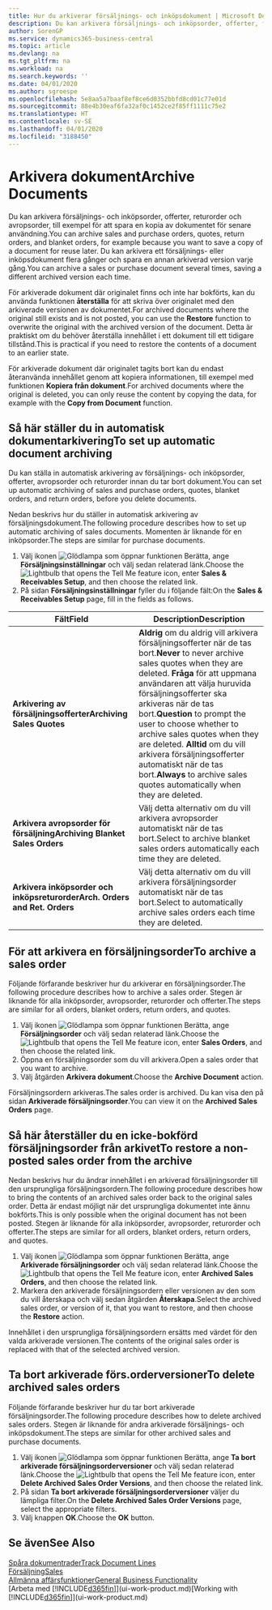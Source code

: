 ```yaml
---
title: Hur du arkiverar försäljnings- och inköpsdokument | Microsoft Docs
description: Du kan arkivera försäljnings- och inköpsorder, offerter, försäljningsreturorder och avropsorder, och du kan använda arkiverade dokumentet för att återskapa dokumentet som det arkiverades från.
author: SorenGP
ms.service: dynamics365-business-central
ms.topic: article
ms.devlang: na
ms.tgt_pltfrm: na
ms.workload: na
ms.search.keywords: ''
ms.date: 04/01/2020
ms.author: sgroespe
ms.openlocfilehash: 5e8aa5a7baaf8ef8ce6d0352bbfd8cd01c77e01d
ms.sourcegitcommit: 88e4b30eaf6fa32af0c1452ce2f85ff1111c75e2
ms.translationtype: HT
ms.contentlocale: sv-SE
ms.lasthandoff: 04/01/2020
ms.locfileid: "3188450"
---
```

# <a name="archive-documents"></a><span data-ttu-id="5c01a-103">Arkivera dokument</span><span class="sxs-lookup"><span data-stu-id="5c01a-103">Archive Documents</span></span>
<span data-ttu-id="5c01a-104">Du kan arkivera försäljnings- och inköpsorder, offerter, returorder och avropsorder, till exempel för att spara en kopia av dokumentet för senare användning.</span><span class="sxs-lookup"><span data-stu-id="5c01a-104">You can archive sales and purchase orders, quotes, return orders, and blanket orders, for example because you want to save a copy of a document for reuse later.</span></span> <span data-ttu-id="5c01a-105">Du kan arkivera ett försäljnings- eller inköpsdokument flera gånger och spara en annan arkiverad version varje gång.</span><span class="sxs-lookup"><span data-stu-id="5c01a-105">You can archive a sales or purchase document several times, saving a different archived version each time.</span></span>

<span data-ttu-id="5c01a-106">För arkiverade dokument där originalet finns och inte har bokförts, kan du använda funktionen **återställa** för att skriva över originalet med den arkiverade versionen av dokumentet.</span><span class="sxs-lookup"><span data-stu-id="5c01a-106">For archived documents where the original still exists and is not posted, you can use the **Restore** function to overwrite the original with the archived version of the document.</span></span> <span data-ttu-id="5c01a-107">Detta är praktiskt om du behöver återställa innehållet i ett dokument till ett tidigare tillstånd.</span><span class="sxs-lookup"><span data-stu-id="5c01a-107">This is practical if you need to restore the contents of a document to an earlier state.</span></span>

<span data-ttu-id="5c01a-108">För arkiverade dokument där originalet tagits bort kan du endast återanvända innehållet genom att kopiera informationen, till exempel med funktionen **Kopiera från dokument**.</span><span class="sxs-lookup"><span data-stu-id="5c01a-108">For archived documents where the original is deleted, you can only reuse the content by copying the data, for example with the **Copy from Document** function.</span></span>   

## <a name="to-set-up-automatic-document-archiving"></a><span data-ttu-id="5c01a-109">Så här ställer du in automatisk dokumentarkivering</span><span class="sxs-lookup"><span data-stu-id="5c01a-109">To set up automatic document archiving</span></span>  
<span data-ttu-id="5c01a-110">Du kan ställa in automatisk arkivering av försäljnings- och inköpsorder, offerter, avropsorder och returorder innan du tar bort dokument.</span><span class="sxs-lookup"><span data-stu-id="5c01a-110">You can set up automatic archiving of sales and purchase orders, quotes, blanket orders, and return orders, before you delete documents.</span></span>

<span data-ttu-id="5c01a-111">Nedan beskrivs hur du ställer in automatisk arkivering av försäljningsdokument.</span><span class="sxs-lookup"><span data-stu-id="5c01a-111">The following procedure describes how to set up automatic archiving of sales documents.</span></span> <span data-ttu-id="5c01a-112">Momenten är liknande för en inköpsorder.</span><span class="sxs-lookup"><span data-stu-id="5c01a-112">The steps are similar for purchase documents.</span></span>
1.  <span data-ttu-id="5c01a-113">Välj ikonen ![Glödlampa som öppnar funktionen Berätta](media/ui-search/search_small.png "Berätta vad du vill göra"), ange **Försäljningsinställningar** och välj sedan relaterad länk.</span><span class="sxs-lookup"><span data-stu-id="5c01a-113">Choose the ![Lightbulb that opens the Tell Me feature](media/ui-search/search_small.png "Tell me what you want to do") icon, enter **Sales & Receivables Setup**, and then choose the related link.</span></span>
2. <span data-ttu-id="5c01a-114">På sidan **Försäljningsinställningar** fyller du i följande fält:</span><span class="sxs-lookup"><span data-stu-id="5c01a-114">On the **Sales & Receivables Setup** page, fill in the fields as follows.</span></span>

|<span data-ttu-id="5c01a-115">Fält</span><span class="sxs-lookup"><span data-stu-id="5c01a-115">Field</span></span>|<span data-ttu-id="5c01a-116">Description</span><span class="sxs-lookup"><span data-stu-id="5c01a-116">Description</span></span>|
|-----|-----------|
|<span data-ttu-id="5c01a-117">**Arkivering av försäljningsofferter**</span><span class="sxs-lookup"><span data-stu-id="5c01a-117">**Archiving Sales Quotes**</span></span>|<span data-ttu-id="5c01a-118">**Aldrig** om du aldrig vill arkivera försäljningsofferter när de tas bort.</span><span class="sxs-lookup"><span data-stu-id="5c01a-118">**Never** to never archive sales quotes when they are deleted.</span></span> <span data-ttu-id="5c01a-119">**Fråga** för att uppmana användaren att välja huruvida försäljningsofferter ska arkiveras när de tas bort.</span><span class="sxs-lookup"><span data-stu-id="5c01a-119">**Question** to prompt the user to choose whether to archive sales quotes when they are deleted.</span></span> <span data-ttu-id="5c01a-120">**Alltid** om du vill arkivera försäljningsofferter automatiskt när de tas bort.</span><span class="sxs-lookup"><span data-stu-id="5c01a-120">**Always** to archive sales quotes automatically when they are deleted.</span></span>|
|<span data-ttu-id="5c01a-121">**Arkivera avropsorder för försäljning**</span><span class="sxs-lookup"><span data-stu-id="5c01a-121">**Archiving Blanket Sales Orders**</span></span>|<span data-ttu-id="5c01a-122">Välj detta alternativ om du vill arkivera avropsorder automatiskt när de tas bort.</span><span class="sxs-lookup"><span data-stu-id="5c01a-122">Select to archive blanket sales orders automatically each time they are deleted.</span></span>|
|<span data-ttu-id="5c01a-123">**Arkivera inköpsorder och inköpsreturorder**</span><span class="sxs-lookup"><span data-stu-id="5c01a-123">**Arch. Orders and Ret. Orders**</span></span>|<span data-ttu-id="5c01a-124">Välj detta alternativ om du vill arkivera försäljningsorder automatiskt när de tas bort.</span><span class="sxs-lookup"><span data-stu-id="5c01a-124">Select to automatically archive sales orders each time they are deleted.</span></span>|

## <a name="to-archive-a-sales-order"></a><span data-ttu-id="5c01a-125">För att arkivera en försäljningsorder</span><span class="sxs-lookup"><span data-stu-id="5c01a-125">To archive a sales order</span></span>
<span data-ttu-id="5c01a-126">Följande förfarande beskriver hur du arkiverar en försäljningsorder.</span><span class="sxs-lookup"><span data-stu-id="5c01a-126">The following procedure describes how to archive a sales order.</span></span> <span data-ttu-id="5c01a-127">Stegen är liknande för alla inköpsorder, avropsorder, returorder och offerter.</span><span class="sxs-lookup"><span data-stu-id="5c01a-127">The steps are similar for all orders, blanket orders, return orders, and quotes.</span></span>

1.  <span data-ttu-id="5c01a-128">Välj ikonen ![Glödlampa som öppnar funktionen Berätta](media/ui-search/search_small.png "Berätta vad du vill göra"), ange **Försäljningsorder** och välj sedan relaterad länk.</span><span class="sxs-lookup"><span data-stu-id="5c01a-128">Choose the ![Lightbulb that opens the Tell Me feature](media/ui-search/search_small.png "Tell me what you want to do") icon, enter **Sales Orders**, and then choose the related link.</span></span>  
2.  <span data-ttu-id="5c01a-129">Öppna en försäljningsorder som du vill arkivera.</span><span class="sxs-lookup"><span data-stu-id="5c01a-129">Open a sales order that you want to archive.</span></span>  
3.  <span data-ttu-id="5c01a-130">Välj åtgärden **Arkivera dokument**.</span><span class="sxs-lookup"><span data-stu-id="5c01a-130">Choose the **Archive Document** action.</span></span>

<span data-ttu-id="5c01a-131">Försäljningsordern arkiveras.</span><span class="sxs-lookup"><span data-stu-id="5c01a-131">The sales order is archived.</span></span> <span data-ttu-id="5c01a-132">Du kan visa den på sidan **Arkiverade försäljningsorder**.</span><span class="sxs-lookup"><span data-stu-id="5c01a-132">You can view it on the **Archived Sales Orders** page.</span></span>

## <a name="to-restore-a-non-posted-sales-order-from-the-archive"></a><span data-ttu-id="5c01a-133">Så här återställer du en icke-bokförd försäljningsorder från arkivet</span><span class="sxs-lookup"><span data-stu-id="5c01a-133">To restore a non-posted sales order from the archive</span></span>
<span data-ttu-id="5c01a-134">Nedan beskrivs hur du ändrar innehållet i en arkiverad försäljningsorder till den ursprungliga försäljningsordern.</span><span class="sxs-lookup"><span data-stu-id="5c01a-134">The following procedure describes how to bring the contents of an archived sales order back to the original sales order.</span></span> <span data-ttu-id="5c01a-135">Detta är endast möjligt när det ursprungliga dokumentet inte ännu bokförts.</span><span class="sxs-lookup"><span data-stu-id="5c01a-135">This is only possible when the original document has not been posted.</span></span> <span data-ttu-id="5c01a-136">Stegen är liknande för alla inköpsorder, avropsorder, returorder och offerter.</span><span class="sxs-lookup"><span data-stu-id="5c01a-136">The steps are similar for all orders, blanket orders, return orders, and quotes.</span></span>

1. <span data-ttu-id="5c01a-137">Välj ikonen ![Glödlampa som öppnar funktionen Berätta](media/ui-search/search_small.png "Berätta vad du vill göra"), ange **Arkiverade försäljningsorder** och välj sedan relaterad länk.</span><span class="sxs-lookup"><span data-stu-id="5c01a-137">Choose the ![Lightbulb that opens the Tell Me feature](media/ui-search/search_small.png "Tell me what you want to do") icon, enter **Archived Sales Orders**, and then choose the related link.</span></span>
2. <span data-ttu-id="5c01a-138">Markera den arkiverade försäljningsordern eller versionen av den som du vill återskapa och välj sedan åtgärden **Återskapa**.</span><span class="sxs-lookup"><span data-stu-id="5c01a-138">Select the archived sales order, or version of it, that you want to restore, and then choose the **Restore** action.</span></span>  

<span data-ttu-id="5c01a-139">Innehållet i den ursprungliga försäljningsordern ersätts med värdet för den valda arkiverade versionen.</span><span class="sxs-lookup"><span data-stu-id="5c01a-139">The contents of the original sales order is replaced with that of the selected archived version.</span></span>

## <a name="to-delete-archived-sales-orders"></a><span data-ttu-id="5c01a-140">Ta bort arkiverade förs.orderversioner</span><span class="sxs-lookup"><span data-stu-id="5c01a-140">To delete archived sales orders</span></span>
<span data-ttu-id="5c01a-141">Följande förfarande beskriver hur du tar bort arkiverade försäljningsorder.</span><span class="sxs-lookup"><span data-stu-id="5c01a-141">The following procedure describes how to delete archived sales orders.</span></span> <span data-ttu-id="5c01a-142">Stegen är liknande för andra arkiverade försäljnings- och inköpsdokument.</span><span class="sxs-lookup"><span data-stu-id="5c01a-142">The steps are similar for other archived sales and purchase documents.</span></span>

1.  <span data-ttu-id="5c01a-143">Välj ikonen ![Glödlampa som öppnar funktionen Berätta](media/ui-search/search_small.png "Berätta vad du vill göra"), ange **Ta bort arkiverade försäljningsorderversioner** och välj sedan relaterad länk.</span><span class="sxs-lookup"><span data-stu-id="5c01a-143">Choose the ![Lightbulb that opens the Tell Me feature](media/ui-search/search_small.png "Tell me what you want to do") icon, enter **Delete Archived Sales Order Versions**, and then choose the related link.</span></span>  
2.  <span data-ttu-id="5c01a-144">På sidan **Ta bort arkiverade försäljningsorderversioner** väljer du lämpliga filter.</span><span class="sxs-lookup"><span data-stu-id="5c01a-144">On the **Delete Archived Sales Order Versions** page, select the appropriate filters.</span></span>  
3.  <span data-ttu-id="5c01a-145">Välj knappen **OK**.</span><span class="sxs-lookup"><span data-stu-id="5c01a-145">Choose the **OK** button.</span></span>

## <a name="see-also"></a><span data-ttu-id="5c01a-146">Se även</span><span class="sxs-lookup"><span data-stu-id="5c01a-146">See Also</span></span>
[<span data-ttu-id="5c01a-147">Spåra dokumentrader</span><span class="sxs-lookup"><span data-stu-id="5c01a-147">Track Document Lines</span></span>](across-how-to-track-document-lines.md)  
[<span data-ttu-id="5c01a-148">Försäljning</span><span class="sxs-lookup"><span data-stu-id="5c01a-148">Sales</span></span>](sales-manage-sales.md)  
[<span data-ttu-id="5c01a-149">Allmänna affärsfunktioner</span><span class="sxs-lookup"><span data-stu-id="5c01a-149">General Business Functionality</span></span>](ui-across-business-areas.md)  
<span data-ttu-id="5c01a-150">[Arbeta med [!INCLUDE[d365fin](includes/d365fin_md.md)]](ui-work-product.md)</span><span class="sxs-lookup"><span data-stu-id="5c01a-150">[Working with [!INCLUDE[d365fin](includes/d365fin_md.md)]](ui-work-product.md)</span></span>
